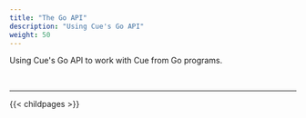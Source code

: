 ```yaml
---
title: "The Go API"
description: "Using Cue's Go API"
weight: 50
---
```


Using Cue's Go API to work with Cue from Go programs.




<br>

---

{{< childpages >}}

